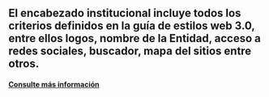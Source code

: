 ## El encabezado institucional incluye todos los criterios definidos en la guía de estilos web 3.0, entre ellos logos, nombre de la Entidad, acceso a redes sociales, buscador, mapa del sitios entre otros.

#### [Consulte más información](https://gitlab.com/distribucion_distrital_cms/govimentum_semilla/wikis/3-encabezado-institucional)